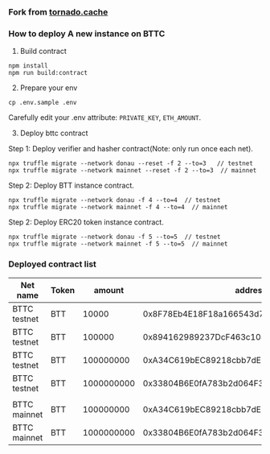 ### Fork from [tornado.cache](https://github.com/tornadocash/tornado-core)

### How to deploy A new instance on BTTC

1. Build contract

```
npm install
npm run build:contract
```

2. Prepare your env 

```
cp .env.sample .env
```

Carefully edit your .env attribute: `PRIVATE_KEY`, `ETH_AMOUNT`.

3. Deploy bttc contract

Step 1: Deploy verifier and hasher contract(Note: only run once each net).

```
npx truffle migrate --network donau --reset -f 2 --to=3   // testnet
npx truffle migrate --network mainnet --reset -f 2 --to=3  // mainnet
```

Step 2: Deploy BTT instance contract.

```
npx truffle migrate --network donau -f 4 --to=4  // testnet
npx truffle migrate --network mainnet -f 4 --to=4  // mainnet
```

Step 2: Deploy ERC20 token instance contract.

```
npx truffle migrate --network donau -f 5 --to=5  // testnet
npx truffle migrate --network mainnet -f 5 --to=5  // mainnet
```

### Deployed contract list

| Net name | Token | amount | address |
|---------|--------|-------|---------|
| BTTC testnet | BTT | 10000 | 0x8F78Eb4E18F18a166543d7E6648AFa99e80934D0 |
| BTTC testnet | BTT | 100000 | 0x894162989237DcF463c108889f514Ef7a995dDF5 |
| BTTC testnet | BTT | 100000000 | 0xA34C619bEC89218cbb7dE9940190b3e3cD196d52 |
| BTTC testnet | BTT | 1000000000 | 0x33804B6E0fA783b2d064F30748F36124c2027549  |
| | | | |
| BTTC mainnet | BTT | 100000000 | 0xA34C619bEC89218cbb7dE9940190b3e3cD196d52 | 
| BTTC mainnet | BTT | 1000000000 | 0x33804B6E0fA783b2d064F30748F36124c2027549 |




